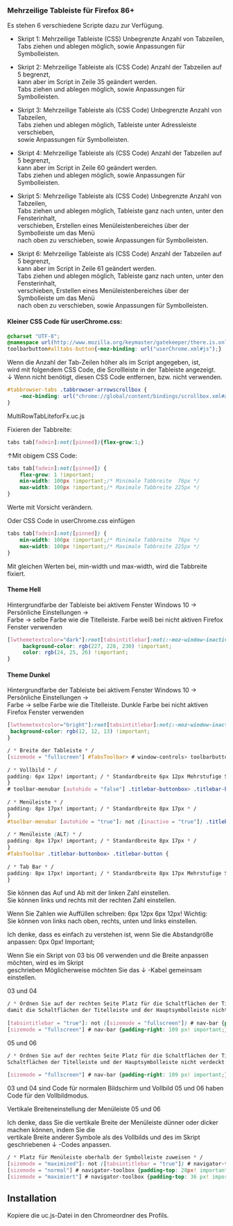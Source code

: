 ### Mehrzeilige Tableiste für Firefox 86+ ###

Es stehen 6 verschiedene Scripte dazu zur Verfügung.

* Skript 1:  Mehrzeilige Tableiste (CSS) Unbegrenzte Anzahl von Tabzeilen,    
Tabs ziehen und ablegen möglich, sowie Anpassungen für Symbolleisten.         

* Skript 2: Mehrzeilige Tableiste als (CSS Code) Anzahl der Tabzeilen auf 5 begrenzt,    
kann aber im Script in Zeile 35 geändert werden.     
Tabs ziehen und ablegen möglich, sowie Anpassungen für Symbolleisten.
     
* Skript 3: Mehrzeilige Tableiste als (CSS Code) Unbegrenzte Anzahl von Tabzeilen,     
Tabs ziehen und ablegen möglich, Tableiste unter Adressleiste verschieben,     
sowie Anpassungen für Symbolleisten.         

* Skript 4: Mehrzeilige Tableiste als (CSS Code) Anzahl der Tabzeilen auf 5 begrenzt,    
kann aber im Script in Zeile 60 geändert werden.      
Tabs ziehen und ablegen möglich, sowie Anpassungen für Symbolleisten.           

* Skript 5: Mehrzeilige Tableiste als (CSS Code) Unbegrenzte Anzahl von Tabzeilen,     
Tabs ziehen und ablegen möglich, Tableiste ganz nach unten, unter den Fensterinhalt,    
verschieben, Erstellen eines Menüleistenbereiches über der Symbolleiste um das Menü    
nach oben zu verschieben, sowie Anpassungen für Symbolleisten.   

* Skript 6: Mehrzeilige Tableiste als (CSS Code) Anzahl der Tabzeilen auf 5 begrenzt,   
kann aber im Script in Zeile 61 geändert werden.     
Tabs ziehen und ablegen möglich, Tableiste ganz nach unten, unter den Fensterinhalt,    
verschieben, Erstellen eines Menüleistenbereiches über der Symbolleiste um das Menü     
nach oben zu verschieben, sowie Anpassungen für Symbolleisten.   

#### Kleiner CSS Code für userChrome.css: #### 

```css
@charset "UTF-8";
@namespace url(http://www.mozilla.org/keymaster/gatekeeper/there.is.only.xul);
toolbarbutton#alltabs-button{-moz-binding: url("userChrome.xml#js");}
```

Wenn die Anzahl der Tab-Zeilen höher als im Script angegeben, ist,    
wird mit folgendem CSS Code, die Scrollleiste in der Tableiste angezeigt.  
↓ Wenn nicht benötigt, diesen CSS Code entfernen, bzw. nicht verwenden.    

```css
#tabbrowser-tabs .tabbrowser-arrowscrollbox {
    -moz-binding: url("chrome://global/content/bindings/scrollbox.xml#arrowscrollbox") !important;
}
```

MultiRowTabLiteforFx.uc.js

Fixieren der Tabbreite:   

```css
tabs tab[fadein]:not([pinned]){flex-grow:1;}
```

↑Mit obigem CSS Code:

```css
tabs tab[fadein]:not([pinned]) {
    flex-grow: 1 !important;
    min-width: 100px !important;/* Minimale Tabbreite  76px */
    max-width: 100px !important;/* Maximale Tabbreite 225px */
}
```
Werte mit Vorsicht verändern.

Oder CSS Code in userChrome.css einfügen
  
```css  
tabs tab[fadein]:not([pinned]) {
    min-width: 100px !important;/* Minimale Tabbreite  76px */
    max-width: 100px !important;/* Maximale Tabbreite 225px */
}
```
Mit gleichen Werten bei, min-width und max-width, wird die Tabbreite fixiert.

   #### Theme Hell ####
   Hintergrundfarbe der Tableiste bei aktivem Fenster
   Windows 10 → Persönliche Einstellungen →   
   Farbe → selbe Farbe wie die Titelleiste.
   Farbe weiß bei nicht aktiven Firefox Fenster verwenden 
```css    
[lwthemetextcolor="dark"]:root[tabsintitlebar]:not(:-moz-window-inactive) {
     background-color: rgb(227, 228, 230) !important;
     color: rgb(24, 25, 26) !important;
}
```
  #### Theme Dunkel ####
   Hintergrundfarbe der Tableiste bei aktivem Fenster
   Windows 10 → Persönliche Einstellungen →     
   Farbe → selbe Farbe wie die Titelleiste.
   Dunkle Farbe bei nicht aktiven Firefox Fenster verwenden
```css 
[lwthemetextcolor="bright"]:root[tabsintitlebar]:not(:-moz-window-inactive) {
 background-color: rgb(12, 12, 13) !important;
}
```

```css   
/ * Breite der Tableiste * /
[sizemode = "fullscreen"] #TabsToolbar> # window-controls> toolbarbutton {
    
/ * Vollbild * /
padding: 6px 12px! important; / * Standardbreite 6px 12px Mehrstufige Standardbreite 8px 12px * /
}
# toolbar-menubar [autohide = "false"] .titlebar-buttonbox> .titlebar-button {
     
/ * Menüleiste * /    
padding: 8px 17px! important; / * Standardbreite 8px 17px * /
}
#toolbar-menubar [autohide = "true"]: not ([inactive = "true"]) .titlebar-buttonbox> .titlebar-button {
      
/ * Menüleiste (ALT) * /    
padding: 8px 17px! important; / * Standardbreite 8px 17px * /
}
#TabsToolbar .titlebar-buttonbox> .titlebar-button {
    
/ * Tab Bar * /
padding: 8px 17px! important; / * Standardbreite 8px 17px Mehrstufige Standardbreite 10px 17px * /
}
```
Sie können das Auf und Ab mit der linken Zahl einstellen.     
Sie können links und rechts mit der rechten Zahl einstellen.

Wenn Sie Zahlen wie Auffüllen schreiben: 6px 12px 6px 12px! Wichtig:    
Sie können von links nach oben, rechts, unten und links einstellen.   

Ich denke, dass es einfach zu verstehen ist, wenn Sie die Abstandgröße anpassen: 0px 0px! Important;   

Wenn Sie ein Skript von 03 bis 06 verwenden und die Breite anpassen möchten, wird es im Skript    
geschrieben  Möglicherweise möchten Sie das ↓ -Kabel gemeinsam einstellen.

03 und 04

```css 
/ * Ordnen Sie auf der rechten Seite Platz für die Schaltflächen der Titelleiste zu,     
damit die Schaltflächen der Titelleiste und der Hauptsymbolleiste nicht verdeckt werden * /      
      
[tabsintitlebar = "true"]: not ([sizemode = "fullscreen"]) # nav-bar {padding-right: 139 px! important;}
[sizemode = "fullscreen"] # nav-bar {padding-right: 109 px! important;}
```

05 und 06
```css 
/ * Ordnen Sie auf der rechten Seite Platz für die Schaltflächen der Titelleiste zu, damit die     
Schaltflächen der Titelleiste und der Hauptsymbolleiste nicht verdeckt werden * /
    
[sizemode = "fullscreen"] # nav-bar {padding-right: 109 px! important;}    
```

03 und 04 sind Code für normalen Bildschirm und Vollbild
05 und 06 haben Code für den Vollbildmodus.


Vertikale Breiteneinstellung der Menüleiste 05 und 06

Ich denke, dass Sie die vertikale Breite der Menüleiste dünner oder dicker machen können, indem Sie die    
vertikale Breite anderer Symbole als des Vollbilds und des im Skript geschriebenen ↓ -Codes anpassen.

```css 
/ * Platz für Menüleiste oberhalb der Symbolleiste zuweisen * /
[sizemode = "maximized"]: not ([tabsintitlebar = "true"]) # navigator-toolbox,
[sizemode = "normal"] # navigator-toolbox {padding-top: 28px! important;}
[sizemode = "maximiert"] # navigator-toolbox {padding-top: 36 px! important;}
```

## Installation
Kopiere die uc.js-Datei in den Chromeordner des Profils.

